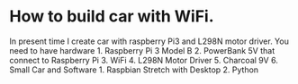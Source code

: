 # How to build car with WiFi.
In present time I create car with raspberry Pi3 and L298N motor driver. 
You need to have hardware 1. Raspberry Pi 3 Model B 2. PowerBank 5V that connect to Raspberry Pi 3. WiFi 4. L298N Motor Driver 
5. Charcoal 9V 6. Small Car and Software 1. Raspbian Stretch with Desktop 2. Python 
